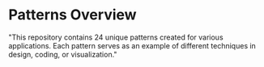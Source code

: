 # Patterns Overview
"This repository contains 24 unique patterns created for various applications. Each pattern serves as an example of different techniques in design, coding, or visualization."

